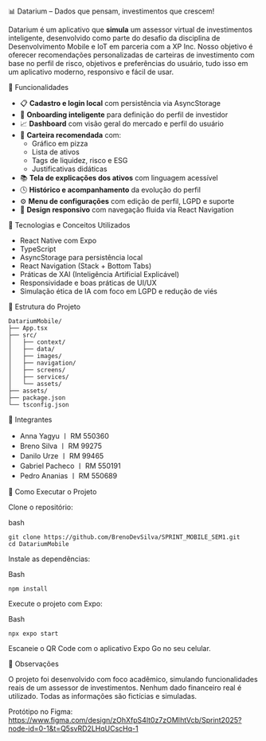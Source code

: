 📊 Datarium – Dados que pensam, investimentos que crescem!

Datarium é um aplicativo que **simula** um assessor virtual de investimentos inteligente, desenvolvido como parte do desafio da disciplina de Desenvolvimento Mobile e IoT em parceria com a XP Inc. Nosso objetivo é oferecer recomendações personalizadas de carteiras de investimento com base no perfil de risco, objetivos e preferências do usuário, tudo isso em um aplicativo moderno, responsivo e fácil de usar.

🚀 Funcionalidades

* 📋 **Cadastro e login local** com persistência via AsyncStorage
* 🧭 **Onboarding inteligente** para definição do perfil de investidor
* 📈 **Dashboard** com visão geral do mercado e perfil do usuário
* 💼 **Carteira recomendada** com:
    * Gráfico em pizza
    * Lista de ativos
    * Tags de liquidez, risco e ESG
    * Justificativas didáticas
* 📚 **Tela de explicações dos ativos** com linguagem acessível
* 🕓 **Histórico e acompanhamento** da evolução do perfil
* ⚙️ **Menu de configurações** com edição de perfil, LGPD e suporte
* 📱 **Design responsivo** com navegação fluida via React Navigation

🧠 Tecnologias e Conceitos Utilizados

* React Native com Expo
* TypeScript
* AsyncStorage para persistência local
* React Navigation (Stack + Bottom Tabs)
* Práticas de XAI (Inteligência Artificial Explicável)
* Responsividade e boas práticas de UI/UX
* Simulação ética de IA com foco em LGPD e redução de viés

📂 Estrutura do Projeto  

```
DatariumMobile/
├── App.tsx
├── src/
│   ├── context/
│   ├── data/
│   ├── images/
│   ├── navigation/
│   ├── screens/
│   ├── services/
│   └── assets/
├── assets/
├── package.json
└── tsconfig.json
```

👥 Integrantes

* Anna Yagyu 〡 RM 550360
* Breno Silva 〡 RM 99275
* Danilo Urze 〡 RM 99465
* Gabriel Pacheco 〡 RM 550191
* Pedro Ananias 〡 RM 550689

🧪 Como Executar o Projeto

Clone o repositório:  

bash
```
git clone https://github.com/BrenoDevSilva/SPRINT_MOBILE_SEM1.git
cd DatariumMobile  
```
Instale as dependências:

Bash
```
npm install
```

Execute o projeto com Expo:

Bash
```
npx expo start
```
Escaneie o QR Code com o aplicativo Expo Go no seu celular.

📌 Observações

O projeto foi desenvolvido com foco acadêmico, simulando funcionalidades reais de um assessor de investimentos.
Nenhum dado financeiro real é utilizado. Todas as informações são fictícias e simuladas.

Protótipo no Figma:
https://www.figma.com/design/zOhXfpS4lt0z7zOMIhtVcb/Sprint2025?node-id=0-1&t=Q5svRD2LHqUCscHq-1
